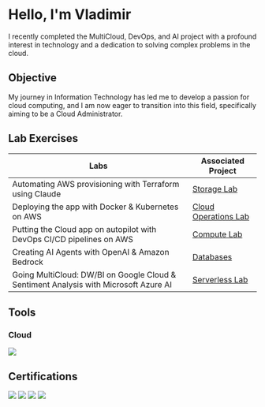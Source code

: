 # Hello, I'm Vladimir
I recently completed the MultiCloud, DevOps, and AI project with a profound interest in technology and a dedication to solving complex problems in the cloud.

## Objective
My journey in Information Technology has led me to develop a passion for cloud computing, and I am now eager to transition into this field, specifically aiming to be a Cloud Administrator.

## Lab Exercises
| Labs                                        | Associated Project         |
|-----------------------------------------------|----------------------------|
| Automating AWS provisioning with Terraform using Claude          | <a href="https://github.com/vladc73/AWS-Cloud-Computing/blob/main/Storage%20Lab">Storage Lab</a>|
| Deploying the app with Docker & Kubernetes on AWS         | <a href="">Cloud Operations Lab</a>|
| Putting the Cloud app on autopilot with DevOps CI/CD pipelines on AWS         | <a href="https://github.com/vladc73/AWS-Cloud-Computing/blob/main/Getting%20Started%20with%20Compute%20Simulation%20Instructions.pdf">Compute Lab</a>|
| Creating AI Agents with OpenAI & Amazon Bedrock     | <a href="">Databases</a>|
| Going MultiCloud: DW/BI on Google Cloud & Sentiment Analysis with Microsoft Azure AI                  | <a href="">Serverless Lab </a>|

## Tools
### Cloud
<div>
    <img src="https://img.shields.io/badge/-AWS_Cloud_Practitioner_Essentials -FF0000?&style=for-the-badge&logo=Amazon&logoColor=black" />
 
</div>

## Certifications
<div>
<img src="https://img.shields.io/badge/-Cybersecurity_Boot_Camp-007ACC?&style=for-the-badge&logo=ZTM_Academy&logoColor=white" />
<img src="https://img.shields.io/badge/-Google_Data_Analytics-FF0000?&style=for-the-badge&logo=Google&logoColor=white" />
<img src="https://img.shields.io/badge/-AWS_Cloud_Practitioner_Essentials -FF0000?&style=for-the-badge&logo=Amazon&logoColor=black" />
<img src="https://img.shields.io/badge/-Microsoft_Azure_Fundamentals -FF0000?&style=for-the-badge&logo=Microsoft&logoColor=blue" />  
</div>

